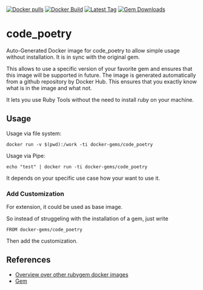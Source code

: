 [![Docker pulls](https://img.shields.io/docker/pulls/rubygem/code_poetry.svg)](https://hub.docker.com/r/rubygem/code_poetry/)
[![Docker Build](https://img.shields.io/docker/automated/rubygem/code_poetry.svg)](https://hub.docker.com/r/rubygem/code_poetry/)
[![Latest Tag](https://img.shields.io/github/tag/docker-rubygem/code_poetry.svg)](https://hub.docker.com/r/rubygem/code_poetry/)
[![Gem Downloads](https://img.shields.io/gem/dt/code_poetry.svg)](https://rubygems.org/gems/code_poetry/)
# code_poetry

Auto-Generated Docker image for code_poetry to allow simple usage without installation.
It is in sync with the original gem.

This allows to use a specific version of your favorite gem and ensures that this image will be supported in future.
The image is generated automatically from a github repository by Docker Hub.
This ensures that you exactly know what is in the image and what not.

It lets you use Ruby Tools without the need to install ruby on your machine.

## Usage

Usage via file system:

`docker run -v $(pwd):/work -ti docker-gems/code_poetry`

Usage via Pipe:

`echo "test" | docker run -ti docker-gems/code_poetry`

It depends on your specific use case how your want to use it.

### Add Customization

For extension, it could be used as base image.

So instead of struggeling with the installation of a gem, just write

`FROM docker-gems/code_poetry`

Then add the customization.

## References

 - [Overview over other rubygem docker images](https://github.com/thinkbot/docker-rubygem)
 - [Gem](https://rubygems.org/gems/code_poetry/)
